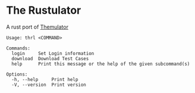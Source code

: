 # The Rustulator

A rust port of [Themulator](https://github.com/Bgabri/Themulator)


```
Usage: thrl <COMMAND>

Commands:
  login     Set Login information
  download  Download Test Cases
  help      Print this message or the help of the given subcommand(s)

Options:
  -h, --help     Print help
  -V, --version  Print version

```
